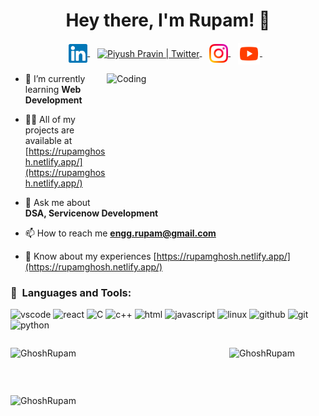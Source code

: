 <h1 align="center">Hey there, I'm Rupam! 👋</h1>
<p align="center">
<a href="https://www.linkedin.com/in/grupam/" target="_blank">
   <img align="center" alt="Piyush Pravin | Linkedin" width="30px" src="https://github.com/GhoshRupam/GhoshRupam/blob/main/Linkedin.svg" />
  </a>&nbsp;&nbsp;
<a href="https://twitter.com/RupamGh22481498" target="_blank">
    <img align="center" alt="Piyush Pravin | Twitter" width="30px" src="https://github.com/piyushP7pravin/piyushP7pravin/blob/master/Twitter.svg" />
  </a>&nbsp;&nbsp;
<a href="https://www.instagram.com/rupam1.0/" target="_blank">
    <img align="center" alt="Piyush Pravin | Instagram" width="30px" src="https://github.com/GhoshRupam/GhoshRupam/blob/main/Instagram.svg"  />
  </a>&nbsp;&nbsp;
<a href="https://www.youtube.com/channel/UCVz_lDISBaYDUJwm8ze5R1g" target="_blank">
    <img align="center" alt="Piyush Pravin | Instagram" width="35px" src="https://github.com/GhoshRupam/GhoshRupam/blob/main/icons8-youtube.svg" />
  </a>&nbsp;&nbsp;
</p>
<img align="right" alt="Coding" height = "200" width="350" src="https://cdn.dribbble.com/users/1162077/screenshots/3848914/programmer.gif">

- 🌱 I’m currently learning **Web Development**

- 👨‍💻 All of my projects are available at [https://rupamghosh.netlify.app/](https://rupamghosh.netlify.app/)

- 💬 Ask me about **DSA, Servicenow Development**

- 📫 How to reach me **engg.rupam@gmail.com**

- 📄 Know about my experiences [https://rupamghosh.netlify.app/](https://rupamghosh.netlify.app/)

<h3 align="left">🚀 &nbsp;Languages and Tools:</h3>
<p align="left">
<img src="https://cdn.jsdelivr.net/gh/devicons/devicon/icons/vscode/vscode-original.svg" alt="vscode" width="30" height="30"/>
<img src="https://cdn.jsdelivr.net/gh/devicons/devicon/icons/react/react-original.svg" alt="react" width="40" height="30"/>
<img src="https://cdn.jsdelivr.net/gh/devicons/devicon/icons/c/c-original.svg" alt="C" width="30" height="30"/>
<img src="https://cdn.jsdelivr.net/gh/devicons/devicon/icons/cplusplus/cplusplus-original.svg" alt="c++" width="30" height="30"/>
<img src="https://cdn.jsdelivr.net/gh/devicons/devicon/icons/html5/html5-original.svg" alt="html" alt="html"  width="30" height="30"/>
<img src="https://cdn.jsdelivr.net/gh/devicons/devicon/icons/javascript/javascript-original.svg"  alt="javascript" width="30" height="30"/>
<img src="https://cdn.jsdelivr.net/gh/devicons/devicon/icons/linux/linux-original.svg" alt="linux"  width="30" height="30"/>
<img src="https://cdn.jsdelivr.net/gh/devicons/devicon/icons/github/github-original.svg" alt="github"  width="30" height="30"/>
<img src="https://cdn.jsdelivr.net/gh/devicons/devicon/icons/git/git-original.svg" alt="git" width="30" height="30"/>
<img src="https://cdn.jsdelivr.net/gh/devicons/devicon/icons/python/python-original.svg" alt="python" width="30" height="30" />
          
</p>



<div style="display: flex; justify-content: space-between;">

<p><img align="left" width="350" src="https://github-readme-stats.vercel.app/api/top-langs?username=GhoshRupam&show_icons=true&locale=en&layout=compact" alt="GhoshRupam" /></p>

<p><img align="right" width="450" src="https://github-readme-stats.vercel.app/api?username=GhoshRupam&show_icons=true&locale=en" alt="GhoshRupam" /></p>
</div>

&nbsp;

<p><img align="left" height = "200" width="1050" src="https://github-readme-streak-stats.herokuapp.com/?user=GhoshRupam&" alt="GhoshRupam" /></p>
